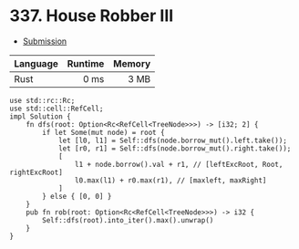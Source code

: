 # 337. House Robber III
- [Submission](https://leetcode.com/submissions/detail/1272351201/)

| Language | Runtime | Memory |
| :-       |       -:|      -:|
| Rust | 0 ms | 3 MB |
```
use std::rc::Rc;
use std::cell::RefCell;
impl Solution {
    fn dfs(root: Option<Rc<RefCell<TreeNode>>>) -> [i32; 2] {
        if let Some(mut node) = root {
            let [l0, l1] = Self::dfs(node.borrow_mut().left.take()); 
            let [r0, r1] = Self::dfs(node.borrow_mut().right.take());
            [
                l1 + node.borrow().val + r1, // [leftExcRoot, Root, rightExcRoot]
                l0.max(l1) + r0.max(r1), // [maxleft, maxRight]
            ]
        } else { [0, 0] }
    }
    pub fn rob(root: Option<Rc<RefCell<TreeNode>>>) -> i32 {
        Self::dfs(root).into_iter().max().unwrap()
    }
}
```

